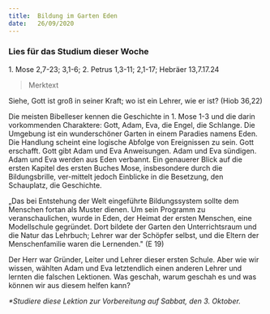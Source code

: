 ```yaml
---
title:  Bildung im Garten Eden
date:   26/09/2020
---
```


### Lies für das Studium dieser Woche
1\. Mose 2,7-23; 3,1-6; 2\. Petrus 1,3-11; 2,1-17; Hebräer 13,7.17.24

> <p>Merktext</p>
Siehe, Gott ist groß in seiner Kraft; wo ist ein Lehrer, wie er ist? (Hiob 36,22)

Die meisten Bibelleser kennen die Geschichte in 1. Mose 1-3 und die darin vorkommenden Charaktere: Gott, Adam, Eva, die Engel, die Schlange. Die Umgebung ist ein wunderschöner Garten in einem Paradies namens Eden. Die Handlung scheint eine logische Abfolge von Ereignissen zu sein. Gott erschafft. Gott gibt Adam und Eva Anweisungen. Adam und Eva sündigen. Adam und Eva werden aus Eden verbannt. Ein genauerer Blick auf die ersten Kapitel des ersten Buches Mose, insbesondere durch die Bildungsbrille, ver-mittelt jedoch Einblicke in die Besetzung, den Schauplatz, die Geschichte.

„Das bei Entstehung der Welt eingeführte Bildungssystem sollte dem Menschen fortan als Muster dienen. Um sein Programm zu veranschaulichen, wurde in Eden, der Heimat der ersten Menschen, eine Modellschule gegründet. Dort bildete der Garten den Unterrichtsraum und die Natur das Lehrbuch; Lehrer war der Schöpfer selbst, und die Eltern der Menschenfamilie waren die Lernenden." (E 19)

Der Herr war Gründer, Leiter und Lehrer dieser ersten Schule. Aber wie wir wissen, wählten Adam und Eva letztendlich einen anderen Lehrer und lernten die falschen Lektionen. Was geschah, warum geschah es und was können wir aus diesem helfen kann?

_*Studiere diese Lektion zur Vorbereitung auf Sabbat, den 3. Oktober._
